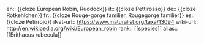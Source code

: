 en:: {{cloze European Robin, Ruddock}}
it:: {{cloze Pettirosso}}
de:: {{cloze Rotkehlchen}}
fr:: {{cloze Rouge-gorge familier, Rougegorge familier}}
es:: {{cloze Petirrojo}}
iNat-url:: https://www.inaturalist.org/taxa/13094
wiki-url:: http://en.wikipedia.org/wiki/European_robin
rank:: [[species]]
alias:: [[Erithacus rubecula]]